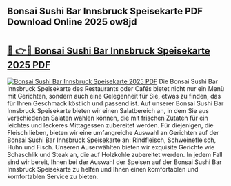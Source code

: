 ## Bonsai Sushi Bar Innsbruck Speisekarte PDF Download Online 2025 ow8jd

# <h2><a href="http://gc9eye1.nevu.top/?p=Bonsai+Sushi+Bar+Innsbruck+Speisekarte">🔗 👉🔴 Bonsai Sushi Bar Innsbruck Speisekarte 2025 PDF</a></h2>

[![Bonsai Sushi Bar Innsbruck Speisekarte 2025 PDF](https://i.imgur.com/dBaPXMq.png)](http://gc9eye1.nevu.top/?p=Bonsai+Sushi+Bar+Innsbruck+Speisekarte)
Die Bonsai Sushi Bar Innsbruck Speisekarte des Restaurants oder Cafés bietet nicht nur ein Menü mit Gerichten, sondern auch eine Gelegenheit für Sie, etwas zu finden, das für Ihren Geschmack köstlich und passend ist. Auf unserer Bonsai Sushi Bar Innsbruck Speisekarte bieten wir einen Salatbereich an, in dem Sie aus verschiedenen Salaten wählen können, die mit frischen Zutaten für ein leichtes und leckeres Mittagessen zubereitet werden. Für diejenigen, die Fleisch lieben, bieten wir eine umfangreiche Auswahl an Gerichten auf der Bonsai Sushi Bar Innsbruck Speisekarte an: Rindfleisch, Schweinefleisch, Huhn und Fisch. Unseren Auserwählten bieten wir exquisite Gerichte wie Schaschlik und Steak an, die auf Holzkohle zubereitet werden. In jedem Fall sind wir bereit, Ihnen bei der Auswahl der Speisen auf der Bonsai Sushi Bar Innsbruck Speisekarte zu helfen und Ihnen einen komfortablen und komfortablen Service zu bieten.
